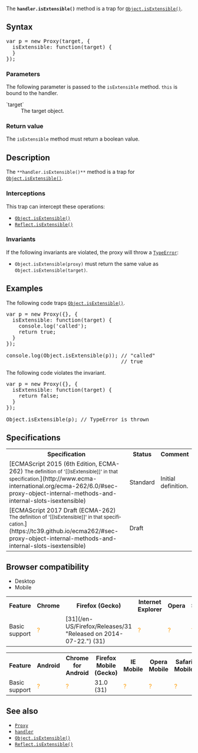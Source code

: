The **`handler.isExtensible()`** method is a trap for [`Object.isExtensible()`](/en-US/docs/Web/JavaScript/Reference/Global_Objects/Object/isExtensible "The Object.isExtensible() method determines if an object is extensible (whether it can have new properties added to it).").

## Syntax

<pre class="brush: js">var p = new Proxy(target, {
  isExtensible: function(target) {
  }
});
</pre>

### Parameters

The following parameter is passed to the `isExtensible` method. `this` is bound to the handler.

<dl>

<dt>`target`</dt>

<dd>The target object.</dd>

</dl>

### Return value

The `isExtensible` method must return a boolean value.

## Description

The `**handler.isExtensible()**` method is a trap for [`Object.isExtensible()`](/en-US/docs/Web/JavaScript/Reference/Global_Objects/Object/isExtensible "The Object.isExtensible() method determines if an object is extensible (whether it can have new properties added to it).").

### Interceptions

This trap can intercept these operations:

*   [`Object.isExtensible()`](/en-US/docs/Web/JavaScript/Reference/Global_Objects/Object/isExtensible "The Object.isExtensible() method determines if an object is extensible (whether it can have new properties added to it).")
*   [`Reflect.isExtensible()`](/en-US/docs/Web/JavaScript/Reference/Global_Objects/Reflect/isExtensible "The static Reflect.isExtensible() method determines if an object is extensible (whether it can have new properties added to it). It is similar to Object.isExtensible(), but with some differences.")

### Invariants

If the following invariants are violated, the proxy will throw a [`TypeError`](/en-US/docs/Web/JavaScript/Reference/Global_Objects/TypeError "The TypeError object represents an error when a value is not of the expected type."):

*   `Object.isExtensible(proxy)` must return the same value as `Object.isExtensible(target)`.

## Examples

The following code traps [`Object.isExtensible()`](/en-US/docs/Web/JavaScript/Reference/Global_Objects/Object/isExtensible "The Object.isExtensible() method determines if an object is extensible (whether it can have new properties added to it).").

<pre class="brush: js">var p = new Proxy({}, {
  isExtensible: function(target) {
    console.log('called');
    return true;
  }
});

console.log(Object.isExtensible(p)); // "called"
                                     // true
</pre>

The following code violates the invariant.

<pre class="brush: js">var p = new Proxy({}, {
  isExtensible: function(target) {
    return false;
  }
});

Object.isExtensible(p); // TypeError is thrown
</pre>

## Specifications

<table class="standard-table">

<tbody>

<tr>

<th scope="col">Specification</th>

<th scope="col">Status</th>

<th scope="col">Comment</th>

</tr>

<tr>

<td>[ECMAScript 2015 (6th Edition, ECMA-262)  
<small lang="en-US">The definition of '[[IsExtensible]]' in that specification.</small>](http://www.ecma-international.org/ecma-262/6.0/#sec-proxy-object-internal-methods-and-internal-slots-isextensible)</td>

<td><span class="spec-Standard">Standard</span></td>

<td>Initial definition.</td>

</tr>

<tr>

<td>[ECMAScript 2017 Draft (ECMA-262)  
<small lang="en-US">The definition of '[[IsExtensible]]' in that specification.</small>](https://tc39.github.io/ecma262/#sec-proxy-object-internal-methods-and-internal-slots-isextensible)</td>

<td><span class="spec-Draft">Draft</span></td>

<td> </td>

</tr>

</tbody>

</table>

## Browser compatibility

<div>

<div class="htab"><a name="AutoCompatibilityTable" id="AutoCompatibilityTable"></a>

*   <a>Desktop</a>
*   <a>Mobile</a>

</div>

</div>

<div id="compat-desktop">

<table class="compat-table">

<tbody>

<tr>

<th>Feature</th>

<th>Chrome</th>

<th>Firefox (Gecko)</th>

<th>Internet Explorer</th>

<th>Opera</th>

<th>Safari</th>

</tr>

<tr>

<td>Basic support</td>

<td><span title="Compatibility unknown; please update this." style="color: rgb(255, 153, 0);">?</span></td>

<td>[31](/en-US/Firefox/Releases/31 "Released on 2014-07-22.") (31)</td>

<td><span title="Compatibility unknown; please update this." style="color: rgb(255, 153, 0);">?</span></td>

<td><span title="Compatibility unknown; please update this." style="color: rgb(255, 153, 0);">?</span></td>

<td><span title="Compatibility unknown; please update this." style="color: rgb(255, 153, 0);">?</span></td>

</tr>

</tbody>

</table>

</div>

<div id="compat-mobile">

<table class="compat-table">

<tbody>

<tr>

<th>Feature</th>

<th>Android</th>

<th>Chrome for Android</th>

<th>Firefox Mobile (Gecko)</th>

<th>IE Mobile</th>

<th>Opera Mobile</th>

<th>Safari Mobile</th>

</tr>

<tr>

<td>Basic support</td>

<td><span title="Compatibility unknown; please update this." style="color: rgb(255, 153, 0);">?</span></td>

<td><span title="Compatibility unknown; please update this." style="color: rgb(255, 153, 0);">?</span></td>

<td>31.0 (31)</td>

<td><span title="Compatibility unknown; please update this." style="color: rgb(255, 153, 0);">?</span></td>

<td><span title="Compatibility unknown; please update this." style="color: rgb(255, 153, 0);">?</span></td>

<td><span title="Compatibility unknown; please update this." style="color: rgb(255, 153, 0);">?</span></td>

</tr>

</tbody>

</table>

</div>

## See also

*   [`Proxy`](/en-US/docs/Web/JavaScript/Reference/Global_Objects/Proxy "The Proxy object is used to define custom behavior for fundamental operations (e.g. property lookup, assignment, enumeration, function invocation, etc).")
*   [`handler`](/en-US/docs/Web/JavaScript/Reference/Global_Objects/Proxy/handler "The proxy's handler object is a placeholder object which contains traps for proxies.")
*   [`Object.isExtensible()`](/en-US/docs/Web/JavaScript/Reference/Global_Objects/Object/isExtensible "The Object.isExtensible() method determines if an object is extensible (whether it can have new properties added to it).")
*   [`Reflect.isExtensible()`](/en-US/docs/Web/JavaScript/Reference/Global_Objects/Reflect/isExtensible "The static Reflect.isExtensible() method determines if an object is extensible (whether it can have new properties added to it). It is similar to Object.isExtensible(), but with some differences.")